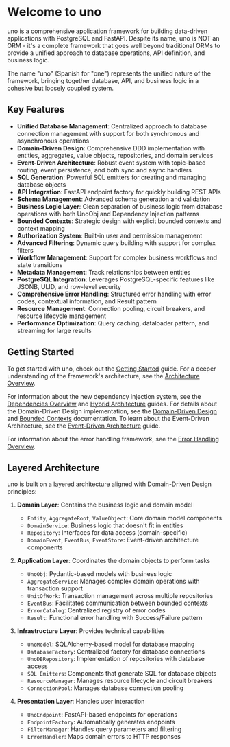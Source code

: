 # Welcome to uno

uno is a comprehensive application framework for building data-driven applications with PostgreSQL and FastAPI. Despite its name, uno is NOT an ORM - it's a complete framework that goes well beyond traditional ORMs to provide a unified approach to database operations, API definition, and business logic.

The name "uno" (Spanish for "one") represents the unified nature of the framework, bringing together database, API, and business logic in a cohesive but loosely coupled system.

## Key Features

- **Unified Database Management**: Centralized approach to database connection management with support for both synchronous and asynchronous operations
- **Domain-Driven Design**: Comprehensive DDD implementation with entities, aggregates, value objects, repositories, and domain services
- **Event-Driven Architecture**: Robust event system with topic-based routing, event persistence, and both sync and async handlers
- **SQL Generation**: Powerful SQL emitters for creating and managing database objects
- **API Integration**: FastAPI endpoint factory for quickly building REST APIs
- **Schema Management**: Advanced schema generation and validation
- **Business Logic Layer**: Clean separation of business logic from database operations with both UnoObj and Dependency Injection patterns
- **Bounded Contexts**: Strategic design with explicit bounded contexts and context mapping
- **Authorization System**: Built-in user and permission management
- **Advanced Filtering**: Dynamic query building with support for complex filters
- **Workflow Management**: Support for complex business workflows and state transitions
- **Metadata Management**: Track relationships between entities
- **PostgreSQL Integration**: Leverages PostgreSQL-specific features like JSONB, ULID, and row-level security
- **Comprehensive Error Handling**: Structured error handling with error codes, contextual information, and Result pattern
- **Resource Management**: Connection pooling, circuit breakers, and resource lifecycle management
- **Performance Optimization**: Query caching, dataloader pattern, and streaming for large results

## Getting Started

To get started with uno, check out the [Getting Started](getting_started.md) guide. For a deeper understanding of the framework's architecture, see the [Architecture Overview](architecture/overview.md).

For information about the new dependency injection system, see the [Dependencies Overview](dependencies/overview.md) and [Hybrid Architecture](dependencies/hybrid_approach.md) guides. For details about the Domain-Driven Design implementation, see the [Domain-Driven Design](architecture/domain_driven_design.md) and [Bounded Contexts](architecture/bounded_contexts.md) documentation. To learn about the Event-Driven Architecture, see the [Event-Driven Architecture](architecture/event_driven_architecture.md) guide.

For information about the error handling framework, see the [Error Handling Overview](error_handling/overview.md).

## Layered Architecture

uno is built on a layered architecture aligned with Domain-Driven Design principles:

1. **Domain Layer**: Contains the business logic and domain model
   - `Entity`, `AggregateRoot`, `ValueObject`: Core domain model components
   - `DomainService`: Business logic that doesn't fit in entities
   - `Repository`: Interfaces for data access (domain-specific)
   - `DomainEvent`, `EventBus`, `EventStore`: Event-driven architecture components

2. **Application Layer**: Coordinates the domain objects to perform tasks
   - `UnoObj`: Pydantic-based models with business logic
   - `AggregateService`: Manages complex domain operations with transaction support
   - `UnitOfWork`: Transaction management across multiple repositories
   - `EventBus`: Facilitates communication between bounded contexts
   - `ErrorCatalog`: Centralized registry of error codes
   - `Result`: Functional error handling with Success/Failure pattern

3. **Infrastructure Layer**: Provides technical capabilities
   - `UnoModel`: SQLAlchemy-based model for database mapping
   - `DatabaseFactory`: Centralized factory for database connections
   - `UnoDBRepository`: Implementation of repositories with database access
   - `SQL Emitters`: Components that generate SQL for database objects
   - `ResourceManager`: Manages resource lifecycle and circuit breakers
   - `ConnectionPool`: Manages database connection pooling

4. **Presentation Layer**: Handles user interaction
   - `UnoEndpoint`: FastAPI-based endpoints for operations
   - `EndpointFactory`: Automatically generates endpoints
   - `FilterManager`: Handles query parameters and filtering
   - `ErrorHandler`: Maps domain errors to HTTP responses